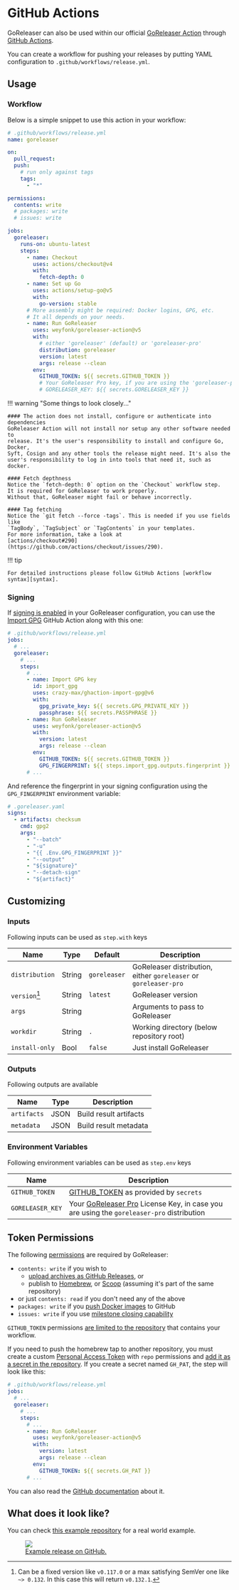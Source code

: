# GitHub Actions

GoReleaser can also be used within our official [GoReleaser
Action][goreleaser-action] through [GitHub Actions][actions].

You can create a workflow for pushing your releases by putting YAML
configuration to `.github/workflows/release.yml`.

## Usage

### Workflow

Below is a simple snippet to use this action in your workflow:

```yaml
# .github/workflows/release.yml
name: goreleaser

on:
  pull_request:
  push:
    # run only against tags
    tags:
      - "*"

permissions:
  contents: write
  # packages: write
  # issues: write

jobs:
  goreleaser:
    runs-on: ubuntu-latest
    steps:
      - name: Checkout
        uses: actions/checkout@v4
        with:
          fetch-depth: 0
      - name: Set up Go
        uses: actions/setup-go@v5
        with:
          go-version: stable
      # More assembly might be required: Docker logins, GPG, etc.
      # It all depends on your needs.
      - name: Run GoReleaser
        uses: weyfonk/goreleaser-action@v5
        with:
          # either 'goreleaser' (default) or 'goreleaser-pro'
          distribution: goreleaser
          version: latest
          args: release --clean
        env:
          GITHUB_TOKEN: ${{ secrets.GITHUB_TOKEN }}
          # Your GoReleaser Pro key, if you are using the 'goreleaser-pro' distribution
          # GORELEASER_KEY: ${{ secrets.GORELEASER_KEY }}
```

!!! warning "Some things to look closely..."

    #### The action does not install, configure or authenticate into dependencies
    GoReleaser Action will not install nor setup any other software needed to
    release. It's the user's responsibility to install and configure Go, Docker,
    Syft, Cosign and any other tools the release might need. It's also the
    user's responsibility to log in into tools that need it, such as docker.

    #### Fetch depthness
    Notice the `fetch-depth: 0` option on the `Checkout` workflow step.
    It is required for GoReleaser to work properly.
    Without that, GoReleaser might fail or behave incorrectly.

    #### Tag fetching
    Notice the `git fetch --force -tags`. This is needed if you use fields like
    `TagBody`, `TagSubject` or `TagContents` in your templates.
    For more information, take a look at
    [actions/checkout#290](https://github.com/actions/checkout/issues/290).

!!! tip

    For detailed instructions please follow GitHub Actions [workflow syntax][syntax].

### Signing

If [signing is enabled][signing] in your GoReleaser configuration, you can use
the [Import GPG][import-gpg] GitHub Action along with this one:

```yaml
# .github/workflows/release.yml
jobs:
  # ...
  goreleaser:
    # ...
    steps:
      # ...
      - name: Import GPG key
        id: import_gpg
        uses: crazy-max/ghaction-import-gpg@v6
        with:
          gpg_private_key: ${{ secrets.GPG_PRIVATE_KEY }}
          passphrase: ${{ secrets.PASSPHRASE }}
      - name: Run GoReleaser
        uses: weyfonk/goreleaser-action@v5
        with:
          version: latest
          args: release --clean
        env:
          GITHUB_TOKEN: ${{ secrets.GITHUB_TOKEN }}
          GPG_FINGERPRINT: ${{ steps.import_gpg.outputs.fingerprint }}
      # ...
```

And reference the fingerprint in your signing configuration using the
`GPG_FINGERPRINT` environment variable:

```yaml
# .goreleaser.yaml
signs:
  - artifacts: checksum
    cmd: gpg2
    args:
      - "--batch"
      - "-u"
      - "{{ .Env.GPG_FINGERPRINT }}"
      - "--output"
      - "${signature}"
      - "--detach-sign"
      - "${artifact}"
```

## Customizing

### Inputs

Following inputs can be used as `step.with` keys

| Name           | Type   | Default      | Description                                                      |
|----------------|--------|--------------|------------------------------------------------------------------|
| `distribution` | String | `goreleaser` | GoReleaser distribution, either `goreleaser` or `goreleaser-pro` |
| `version`[^1]  | String | `latest`     | GoReleaser version                                               |
| `args`         | String |              | Arguments to pass to GoReleaser                                  |
| `workdir`      | String | `.`          | Working directory (below repository root)                        |
| `install-only` | Bool   | `false`      | Just install GoReleaser                                          |

[^1]:
    Can be a fixed version like `v0.117.0` or a max satisfying SemVer one like
    `~> 0.132`. In this case this will return `v0.132.1`.

### Outputs

Following outputs are available

| Name        | Type | Description            |
|-------------|------|------------------------|
| `artifacts` | JSON | Build result artifacts |
| `metadata`  | JSON | Build result metadata  |

### Environment Variables

Following environment variables can be used as `step.env` keys

| Name             | Description                                                                                                                                         |
|------------------|-----------------------------------------------------------------------------------------------------------------------------------------------------|
| `GITHUB_TOKEN`   | [GITHUB_TOKEN](https://help.github.com/en/actions/configuring-and-managing-workflows/authenticating-with-the-github_token) as provided by `secrets` |
| `GORELEASER_KEY` | Your [GoReleaser Pro](https://goreleaser.com/pro) License Key, in case you are using the `goreleaser-pro` distribution                              |

## Token Permissions

The following
[permissions](https://docs.github.com/en/actions/reference/authentication-in-a-workflow#permissions-for-the-github_token)
are required by GoReleaser:

- `contents: write` if you wish to
  - [upload archives as GitHub Releases](/customization/release/), or
  - publish to [Homebrew](/customization/homebrew/), or
    [Scoop](/customization/scoop/) (assuming it's part of the same repository)
- or just `contents: read` if you don't need any of the above
- `packages: write` if you [push Docker images](/customization/docker/) to
  GitHub
- `issues: write` if you use [milestone closing
  capability](/customization/milestone/)

`GITHUB_TOKEN` permissions [are limited to the repository][about-github-token]
that contains your workflow.

If you need to push the homebrew tap to another repository, you must create a
custom [Personal Access Token][pat] with `repo` permissions and [add it as a
secret in the repository][secrets]. If you create a secret named `GH_PAT`, the
step will look like this:

```yaml
# .github/workflows/release.yml
jobs:
  # ...
  goreleaser:
    # ...
    steps:
      # ...
      - name: Run GoReleaser
        uses: weyfonk/goreleaser-action@v5
        with:
          version: latest
          args: release --clean
        env:
          GITHUB_TOKEN: ${{ secrets.GH_PAT }}
      # ...
```

You can also read the [GitHub documentation](https://docs.github.com/en/github/authenticating-to-github/creating-a-personal-access-token) about it.

## What does it look like?

You can check [this example repository](https://github.com/goreleaser/example) for a real world example.

<a href="https://github.com/goreleaser/example/releases">
  <figure>
    <img src="https://img.carlosbecker.dev/goreleaser-github.png"/>
    <figcaption>Example release on GitHub.</figcaption>
  </figure>
</a>

[goreleaser-action]: https://github.com/weyfonk/goreleaser-action
[actions]: https://github.com/features/actions
[syntax]: https://help.github.com/en/articles/workflow-syntax-for-github-actions#About-yaml-syntax-for-workflows
[signing]: https://goreleaser.com/customization/sign/
[import-gpg]: https://github.com/crazy-max/ghaction-import-gpg
[github-token]: https://help.github.com/en/actions/configuring-and-managing-workflows/authenticating-with-the-github_token
[about-github-token]: https://help.github.com/en/actions/configuring-and-managing-workflows/authenticating-with-the-github_token#about-the-github_token-secret
[pat]: https://help.github.com/articles/creating-a-personal-access-token-for-the-command-line/
[secrets]: https://help.github.com/en/actions/automating-your-workflow-with-github-actions/creating-and-using-encrypted-secrets

